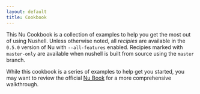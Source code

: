 ```yaml
---
layout: default
title: Cookbook
---
```


This Nu Cookbook is a collection of examples to help you get the most out of using Nushell.
Unless otherwise noted,
all _recipies_ are available in the `0.5.0` version of Nu with `--all-features` enabled.
Recipies marked with  `master-only` are available when nushell is built from source using the `master` branch.

While this cookbook is a series of examples to help get you started,
you may want to review the official [Nu Book](https://www.nushell.sh/book/) for a more comprehensive walkthrough.
